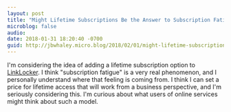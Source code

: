 ```yaml
---
layout: post
title: "Might Lifetime Subscriptions Be the Answer to Subscription Fatigue?"
microblog: false
audio: 
date: 2018-01-31 18:20:40 -0700
guid: http://jbwhaley.micro.blog/2018/02/01/might-lifetime-subscriptions.html
---
```

I'm considering the idea of adding a lifetime subscription option to [LinkLocker](https://linklocker.co). I think "subscription fatigue" is a very real phenomenon, and I personally understand where that feeling is coming from. I think I can set a price for lifetime access that will work from a business perspective, and I'm seriously considering this. I'm curious about what users of online services might think about such a model. 
